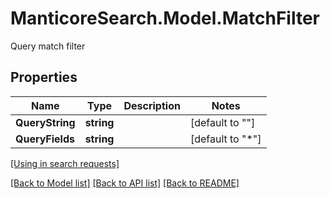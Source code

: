 # ManticoreSearch.Model.MatchFilter
Query match filter

## Properties

Name | Type | Description | Notes
------------ | ------------- | ------------- | -------------
**QueryString** | **string** |  | [default to ""]
**QueryFields** | **string** |  | [default to "*"]

[[Using in search requests]](SearchApi.md#MatchFilter)

[[Back to Model list]](../README.md#documentation-for-models) [[Back to API list]](../README.md#documentation-for-api-endpoints) [[Back to README]](../README.md)

